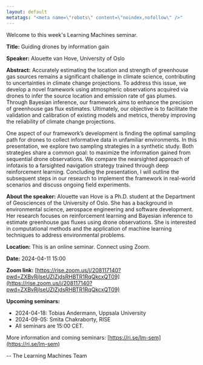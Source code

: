 ```yaml
---
layout: default
metatags: "<meta name=\"robots\" content=\"noindex,nofollow\" />"
---
```

Welcome to this week's Learning Machines seminar.

**Title:** Guiding drones by information gain

**Speaker:** Alouette van Hove, University of Oslo

**Abstract:** Accurately estimating the location and strength of greenhouse gas sources remains a significant challenge in climate science, contributing to uncertainties in climate change projections. To address this issue, we develop a novel framework using atmospheric observations acquired via drones to infer the source location and emission rate of gas plumes. Through Bayesian inference, our framework aims to enhance the precision of greenhouse gas flux estimates. Ultimately, our objective is to facilitate the validation and calibration of existing models and metrics, thereby improving the reliability of climate change projections.

One aspect of our framework’s development is finding the optimal sampling path for drones to collect informative data in unfamiliar environments. In this presentation, we explore two sampling strategies in a synthetic study.  Both strategies share a common goal: to maximize the information gained from sequential drone observations. We compare the nearsighted approach of infotaxis to a farsighted navigation strategy trained through deep reinforcement learning. Concluding the presentation, I will outline the subsequent steps in our research to implement the framework in real-world scenarios and discuss ongoing field experiments.

**About the speaker:** Alouette van Hove is a Ph.D. student at the Department of Geosciences of the University of Oslo. She has a background in environmental science, aerospace engineering and software development. Her research focuses on reinforcement learning and Bayesian inference to estimate greenhouse gas fluxes using drone observations. She is interested in computational methods and the application of machine learning techniques to address environmental problems.

**Location:** This is an online seminar. Connect using Zoom.

**Date:** 2024-04-11 15:00

**Zoom link:** [https://rise.zoom.us/j/208117140?pwd=ZXBvRjlseUZIZjdsRHBTR1RqQkcxQT09](https://rise.zoom.us/j/208117140?pwd=ZXBvRjlseUZIZjdsRHBTR1RqQkcxQT09)

**Upcoming seminars:**

* 2024-04-18: Tobias Andermann, Uppsala University
* 2024-09-05: Smita Chakraborty, RISE
* All seminars are 15:00 CET.

More information and coming seminars: [https://ri.se/lm-sem](https://ri.se/lm-sem)

-- The Learning Machines Team

